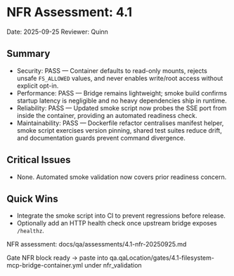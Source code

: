 # NFR Assessment: 4.1

Date: 2025-09-25
Reviewer: Quinn

## Summary

- Security: PASS — Container defaults to read-only mounts, rejects unsafe `FS_ALLOWED` values, and never enables write/root access without explicit opt-in.
- Performance: PASS — Bridge remains lightweight; smoke build confirms startup latency is negligible and no heavy dependencies ship in runtime.
- Reliability: PASS — Updated smoke script now probes the SSE port from inside the container, providing an automated readiness check.
- Maintainability: PASS — Dockerfile refactor centralises manifest helper, smoke script exercises version pinning, shared test suites reduce drift, and documentation guards prevent command divergence.

## Critical Issues

- None. Automated smoke validation now covers prior readiness concern.

## Quick Wins

- Integrate the smoke script into CI to prevent regressions before release.
- Optionally add an HTTP health check once upstream bridge exposes `/healthz`.

NFR assessment: docs/qa/assessments/4.1-nfr-20250925.md

Gate NFR block ready → paste into qa.qaLocation/gates/4.1-filesystem-mcp-bridge-container.yml under nfr_validation
